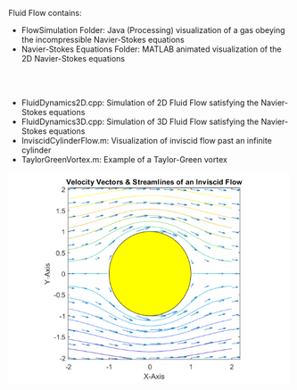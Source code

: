 Fluid Flow contains:
- FlowSimulation Folder: Java (Processing) visualization of a gas obeying the incompressible Navier-Stokes equations
- Navier-Stokes Equations Folder: MATLAB animated visualization of the 2D Navier-Stokes equations

<br/><br/>
- FluidDynamics2D.cpp: Simulation of 2D Fluid Flow satisfying the Navier-Stokes equations 
- FluidDynamics3D.cpp: Simulation of 3D Fluid Flow satisfying the Navier-Stokes equations 
- InviscidCylinderFlow.m: Visualization of inviscid flow past an infinite cylinder 
- TaylorGreenVortex.m: Example of a Taylor-Green vortex

![alt text](https://github.com/BambooFlower/Math-Scripts/blob/master/Images/Streamlines.png)


